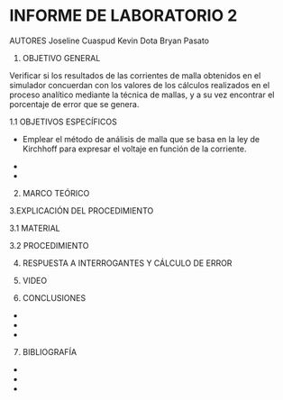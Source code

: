 # INFORME DE LABORATORIO 2

AUTORES  Joseline Cuaspud  Kevin Dota  Bryan Pasato 

1. OBJETIVO GENERAL 

Verificar si los resultados de las corrientes de malla obtenidos en el simulador concuerdan con los valores de los cálculos realizados en el proceso analítico mediante la técnica de mallas, y a su vez encontrar el porcentaje de error que se genera. 

1.1 OBJETIVOS ESPECÍFICOS 

- Emplear el método de análisis de malla que se basa en la ley de Kirchhoff para expresar el voltaje en función de la corriente.  

-

-

2. MARCO TEÓRICO 





3.EXPLICACIÓN DEL PROCEDIMIENTO 

3.1 MATERIAL 



3.2 PROCEDIMIENTO 


4. RESPUESTA A INTERROGANTES Y CÁLCULO DE ERROR 


5. VIDEO 


6. CONCLUSIONES 

-

-

-

7. BIBLIOGRAFÍA

-

-

-
